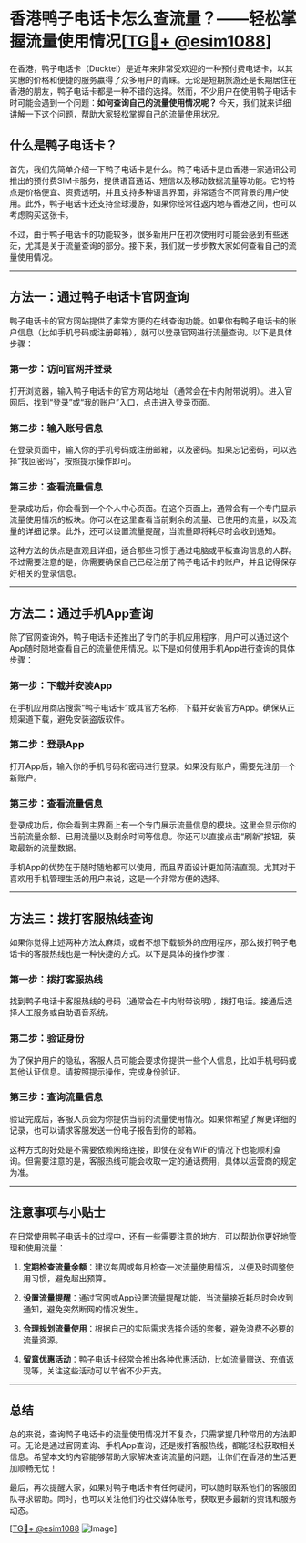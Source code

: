 # 香港鸭子电话卡怎么查流量？——轻松掌握流量使用情况[[TG💪+ @esim1088](https://t.me/s/esim1088)]

在香港，鸭子电话卡（Ducktel）是近年来非常受欢迎的一种预付费电话卡，以其实惠的价格和便捷的服务赢得了众多用户的青睐。无论是短期旅游还是长期居住在香港的朋友，鸭子电话卡都是一种不错的选择。然而，不少用户在使用鸭子电话卡时可能会遇到一个问题：**如何查询自己的流量使用情况呢？** 今天，我们就来详细讲解一下这个问题，帮助大家轻松掌握自己的流量使用状况。

## 什么是鸭子电话卡？

首先，我们先简单介绍一下鸭子电话卡是什么。鸭子电话卡是由香港一家通讯公司推出的预付费SIM卡服务，提供语音通话、短信以及移动数据流量等功能。它的特点是价格便宜、资费透明，并且支持多种语言界面，非常适合不同背景的用户使用。此外，鸭子电话卡还支持全球漫游，如果你经常往返内地与香港之间，也可以考虑购买这张卡。

不过，由于鸭子电话卡的功能较多，很多新用户在初次使用时可能会感到有些迷茫，尤其是关于流量查询的部分。接下来，我们就一步步教大家如何查看自己的流量使用情况。

---

## 方法一：通过鸭子电话卡官网查询

鸭子电话卡的官方网站提供了非常方便的在线查询功能。如果你有鸭子电话卡的账户信息（比如手机号码或注册邮箱），就可以登录官网进行流量查询。以下是具体步骤：

### 第一步：访问官网并登录

打开浏览器，输入鸭子电话卡的官方网站地址（通常会在卡内附带说明）。进入官网后，找到“登录”或“我的账户”入口，点击进入登录页面。

### 第二步：输入账号信息

在登录页面中，输入你的手机号码或注册邮箱，以及密码。如果忘记密码，可以选择“找回密码”，按照提示操作即可。

### 第三步：查看流量信息

登录成功后，你会看到一个个人中心页面。在这个页面上，通常会有一个专门显示流量使用情况的板块。你可以在这里查看当前剩余的流量、已使用的流量，以及流量的详细记录。此外，还可以设置流量提醒，当流量即将耗尽时会收到通知。

这种方法的优点是直观且详细，适合那些习惯于通过电脑或平板查询信息的人群。不过需要注意的是，你需要确保自己已经注册了鸭子电话卡的账户，并且记得保存好相关的登录信息。

---

## 方法二：通过手机App查询

除了官网查询外，鸭子电话卡还推出了专门的手机应用程序，用户可以通过这个App随时随地查看自己的流量使用情况。以下是如何使用手机App进行查询的具体步骤：

### 第一步：下载并安装App

在手机应用商店搜索“鸭子电话卡”或其官方名称，下载并安装官方App。确保从正规渠道下载，避免安装盗版软件。

### 第二步：登录App

打开App后，输入你的手机号码和密码进行登录。如果没有账户，需要先注册一个新账户。

### 第三步：查看流量信息

登录成功后，你会看到主界面上有一个专门展示流量信息的模块。这里会显示你的当前流量余额、已用流量以及剩余时间等信息。你还可以直接点击“刷新”按钮，获取最新的流量数据。

手机App的优势在于随时随地都可以使用，而且界面设计更加简洁直观。尤其对于喜欢用手机管理生活的用户来说，这是一个非常方便的选择。

---

## 方法三：拨打客服热线查询

如果你觉得上述两种方法太麻烦，或者不想下载额外的应用程序，那么拨打鸭子电话卡的客服热线也是一种快捷的方式。以下是具体的操作步骤：

### 第一步：拨打客服热线

找到鸭子电话卡客服热线的号码（通常会在卡内附带说明），拨打电话。接通后选择人工服务或自助语音系统。

### 第二步：验证身份

为了保护用户的隐私，客服人员可能会要求你提供一些个人信息，比如手机号码或其他认证信息。请按照提示操作，完成身份验证。

### 第三步：查询流量信息

验证完成后，客服人员会为你提供当前的流量使用情况。如果你希望了解更详细的记录，也可以请求客服发送一份电子报告到你的邮箱。

这种方式的好处是不需要依赖网络连接，即使在没有WiFi的情况下也能顺利查询。但需要注意的是，客服热线可能会收取一定的通话费用，具体以运营商的规定为准。

---

## 注意事项与小贴士

在日常使用鸭子电话卡的过程中，还有一些需要注意的地方，可以帮助你更好地管理和使用流量：

1. **定期检查流量余额**：建议每周或每月检查一次流量使用情况，以便及时调整使用习惯，避免超出预算。
   
2. **设置流量提醒**：通过官网或App设置流量提醒功能，当流量接近耗尽时会收到通知，避免突然断网的情况发生。

3. **合理规划流量使用**：根据自己的实际需求选择合适的套餐，避免浪费不必要的流量资源。

4. **留意优惠活动**：鸭子电话卡经常会推出各种优惠活动，比如流量赠送、充值返现等，关注这些活动可以节省不少开支。

---

## 总结

总的来说，查询鸭子电话卡的流量使用情况并不复杂，只需掌握几种常用的方法即可。无论是通过官网查询、手机App查询，还是拨打客服热线，都能轻松获取相关信息。希望本文的内容能够帮助大家解决查询流量的问题，让你们在香港的生活更加顺畅无忧！

最后，再次提醒大家，如果对鸭子电话卡有任何疑问，可以随时联系他们的客服团队寻求帮助。同时，也可以关注他们的社交媒体账号，获取更多最新的资讯和服务动态。

[[TG💪+ @esim1088](https://t.me/s/esim1088) ![Image](https://i.postimg.cc/4NQfJmqS/Snipaste-2025-05-13-00-14-12.png)]